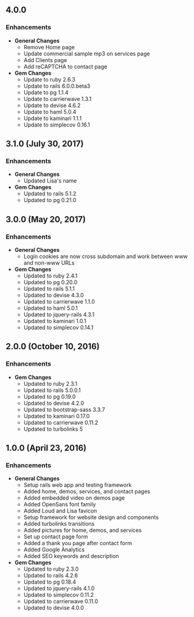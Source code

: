 ## 4.0.0

### Enhancements
- **General Changes**
  - Remove Home page
  - Update commercial sample mp3 on services page
  - Add Clients page
  - Add reCAPTCHA to contact page
- **Gem Changes**
  - Update to ruby 2.6.3
  - Update to rails 6.0.0.beta3
  - Update to pg 1.1.4
  - Update to carrierwave 1.3.1
  - Update to devise 4.6.2
  - Update to haml 5.0.4
  - Update to kaminari 1.1.1
  - Update to simplecov 0.16.1

## 3.1.0 (July 30, 2017)

### Enhancements
- **General Changes**
  - Updated Lisa's name
- **Gem Changes**
  - Updated to rails 5.1.2
  - Updated to pg 0.21.0

## 3.0.0 (May 20, 2017)

### Enhancements
- **General Changes**
  - Login cookies are now cross subdomain and work between www and non-www URLs
- **Gem Changes**
  - Updated to ruby 2.4.1
  - Updated to pg 0.20.0
  - Updated to rails 5.1.1
  - Updated to devise 4.3.0
  - Updated to carrierwave 1.1.0
  - Updated to haml 5.0.1
  - Updated to jquery-rails 4.3.1
  - Updated to kaminari 1.0.1
  - Updated to simplecov 0.14.1

## 2.0.0 (October 10, 2016)

### Enhancements
- **Gem Changes**
  - Updated to ruby 2.3.1
  - Updated to rails 5.0.0.1
  - Updated to pg 0.19.0
  - Updated to devise 4.2.0
  - Updated to bootstrap-sass 3.3.7
  - Updated to kaminari 0.17.0
  - Updated to carrierwave 0.11.2
  - Updated to turbolinks 5

## 1.0.0 (April 23, 2016)

### Enhancements
- **General Changes**
  - Setup rails web app and testing framework
  - Added home, demos, services, and contact pages
  - Added embedded video on demos page
  - Added OpenSans font family
  - Added Loud and Lisa favicon
  - Setup framework for website design and components
  - Added turbolinks transitions
  - Added pictures for home, demos, and services
  - Set up contact page form
  - Added a thank you page after contact form
  - Added Google Analytics
  - Added SEO keywords and description
- **Gem Changes**
  - Updated to ruby 2.3.0
  - Updated to rails 4.2.6
  - Updated to pg 0.18.4
  - Updated to jquery-rails 4.1.0
  - Updated to simplecov 0.11.2
  - Updated to carrierwave 0.11.0
  - Updated to devise 4.0.0
